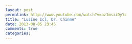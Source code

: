 ```yaml
---
layout: post
permalink: http://www.youtube.com/watch?v=az1msiiDyYc
title: "Lusine Icl, Dr. Chinme"
date: 2013-08-05 23:45
comments: true
categories: 
---
```


